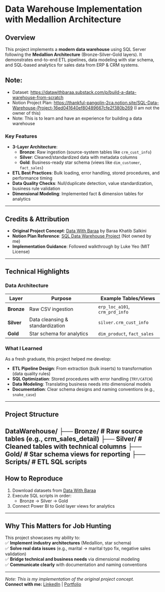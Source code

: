 # Data Warehouse Implementation with Medallion Architecture

## Overview
This project implements a **modern data warehouse** using SQL Server following the **Medallion Architecture** (Bronze-Silver-Gold layers). It demonstrates end-to-end ETL pipelines, data modeling with star schema, and SQL-based analytics for sales data from ERP & CRM systems.

## Note:
-	Dataset: https://datawithbaraa.substack.com/p/build-a-data-warehouse-from-scratch
-	Notion Project Plan: https://thankful-pangolin-2ca.notion.site/SQL-Data-Warehouse-Project-16ed041640ef80489667cfe2f380b269 (I am not the owner of this)
-	Note: This is to learn and have an experience for building a data warehouse  


### Key Features
- **3-Layer Architecture**:  
  - **Bronze**: Raw ingestion (source-system tables like `crm_cust_info`)  
  - **Silver**: Cleaned/standardized data with metadata columns  
  - **Gold**: Business-ready star schema (views like `dim_customer`, `fact_sales`)  
- **ETL Best Practices**: Bulk loading, error handling, stored procedures, and performance timing  
- **Data Quality Checks**: Null/duplicate detection, value standardization, business rule validation  
- **Dimensional Modeling**: Implemented fact & dimension tables for analytics  

---

## Credits & Attribution
- **Original Project Concept**: [Data With Baraa](https://datawithbaraa.substack.com/p/build-a-data-warehouse-from-scratch) by Baraa Khatib Salkini  
- **Notion Plan Reference**: [SQL Data Warehouse Project](https://thankful-pangolin-2ca.notion.site/SQL-Data-Warehouse-Project-16ed041640ef80489667cfe2f380b269) (Not owned by me)  
- **Implementation Guidance**: Followed walkthrough by Luke Yeo (MIT License)  

---

## Technical Highlights
### Data Architecture
| Layer       | Purpose                          | Example Tables/Views          |
|-------------|----------------------------------|-------------------------------|
| **Bronze**  | Raw CSV ingestion               | `erp_loc_a101`, `crm_prd_info`|
| **Silver**  | Data cleansing & standardization| `silver.crm_cust_info`        |
| **Gold**    | Star schema for analytics       | `dim_product`, `fact_sales`   |

### What I Learned
As a fresh graduate, this project helped me develop:  
- **ETL Pipeline Design**: From extraction (bulk inserts) to transformation (data quality rules)  
- **SQL Optimization**: Stored procedures with error handling (`TRY/CATCH`)  
- **Data Modeling**: Translating business needs into dimensional models  
- **Documentation**: Clear schema designs and naming conventions (e.g., `snake_case`)  

---

## Project Structure
DataWarehouse/
├── Bronze/ # Raw source tables (e.g., crm_sales_detail)
├── Silver/ # Cleaned tables with technical columns
├── Gold/ # Star schema views for reporting
├── Scripts/ # ETL SQL scripts
---

## How to Reproduce
1. Download datasets from [Data With Baraa](https://datawithbaraa.substack.com)  
2. Execute SQL scripts in order:  
   - Bronze → Silver → Gold  
3. Connect Power BI to Gold layer views for analytics  

---

## Why This Matters for Job Hunting
This project showcases my ability to:  
✅ **Implement industry architectures** (Medallion, star schema)  
✅ **Solve real data issues** (e.g., marital → marital typo fix, negative sales validation)  
✅ **Bridge technical and business needs** via dimensional modeling  
✅ **Communicate clearly** with documentation and naming conventions  

---

*Note: This is my implementation of the original project concept.*  
**Connect with me:** [LinkedIn](https://linkedin.com/in/yourprofile) | [Portfolio](yourportfolio.link)  
